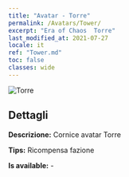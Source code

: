 ```yaml
---
title: "Avatar - Torre"
permalink: /Avatars/Tower/
excerpt: "Era of Chaos  Torre"
last_modified_at: 2021-07-27
locale: it
ref: "Tower.md"
toc: false
classes: wide
---
```

 ![Torre](/images/a/avatarFrame_5.png)

## Dettagli

 **Descrizione:** Cornice avatar Torre 

 **Tips:** Ricompensa fazione 

 **Is available:**  - 

